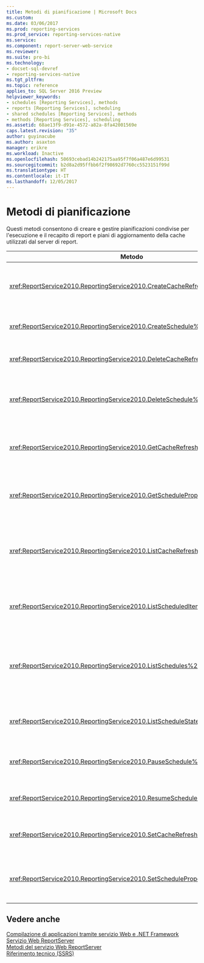 ```yaml
---
title: Metodi di pianificazione | Microsoft Docs
ms.custom: 
ms.date: 03/06/2017
ms.prod: reporting-services
ms.prod_service: reporting-services-native
ms.service: 
ms.component: report-server-web-service
ms.reviewer: 
ms.suite: pro-bi
ms.technology:
- docset-sql-devref
- reporting-services-native
ms.tgt_pltfrm: 
ms.topic: reference
applies_to: SQL Server 2016 Preview
helpviewer_keywords:
- schedules [Reporting Services], methods
- reports [Reporting Services], scheduling
- shared schedules [Reporting Services], methods
- methods [Reporting Services], scheduling
ms.assetid: 68ae13f9-d91e-4572-a82a-8fa42001569e
caps.latest.revision: "35"
author: guyinacube
ms.author: asaxton
manager: erikre
ms.workload: Inactive
ms.openlocfilehash: 50693cebad14b242175aa95f7f06a487e6d99531
ms.sourcegitcommit: b2d8a2d95ffbb6f2f98692d7760cc5523151f99d
ms.translationtype: HT
ms.contentlocale: it-IT
ms.lasthandoff: 12/05/2017
---
```

# <a name="scheduling-methods"></a>Metodi di pianificazione
  Questi metodi consentono di creare e gestire pianificazioni condivise per l'esecuzione e il recapito di report e piani di aggiornamento della cache utilizzati dal server di report.  
  
|Metodo|Azione|  
|------------|------------|  
|<xref:ReportService2010.ReportingService2010.CreateCacheRefreshPlan%2A>|Crea un piano di aggiornamento della cache per un elemento.|  
|<xref:ReportService2010.ReportingService2010.CreateSchedule%2A>|Crea una nuova pianificazione condivisa.|  
|<xref:ReportService2010.ReportingService2010.DeleteCacheRefreshPlan%2A>|Elimina un piano di aggiornamento della cache.|  
|<xref:ReportService2010.ReportingService2010.DeleteSchedule%2A>|Elimina una pianificazione condivisa in base a un ID di pianificazione specifico.|  
|<xref:ReportService2010.ReportingService2010.GetCacheRefreshPlanProperties%2A>|Restituisce le proprietà del piano di aggiornamento della cache specificato.|  
|<xref:ReportService2010.ReportingService2010.GetScheduleProperties%2A>|Restituisce i valori delle proprietà di una pianificazione condivisa.|  
|<xref:ReportService2010.ReportingService2010.ListCacheRefreshPlans%2A>|Restituisce un elenco di piani di aggiornamento della cache associati a un elemento del catalogo.|  
|<xref:ReportService2010.ReportingService2010.ListScheduledItems%2A>|Restituisce un elenco di elementi associati a una pianificazione condivisa.|  
|<xref:ReportService2010.ReportingService2010.ListSchedules%2A>|Restituisce un elenco di tutte le pianificazioni condivise nel server di report o nel sito di SharePoint.|  
|<xref:ReportService2010.ReportingService2010.ListScheduleStates%2A>|Restituisce un elenco di stati della pianificazione supportati.|  
|<xref:ReportService2010.ReportingService2010.PauseSchedule%2A>|Sospende l'esecuzione di una pianificazione specifica.|  
|<xref:ReportService2010.ReportingService2010.ResumeSchedule%2A>|Riprende una pianificazione condivisa sospesa.|  
|<xref:ReportService2010.ReportingService2010.SetCacheRefreshPlanProperties%2A>|Imposta le proprietà di un piano di aggiornamento della cache.|  
|<xref:ReportService2010.ReportingService2010.SetScheduleProperties%2A>|Imposta il valore delle proprietà di una pianificazione condivisa.|  
  
## <a name="see-also"></a>Vedere anche  
 [Compilazione di applicazioni tramite servizio Web e .NET Framework](../../../reporting-services/report-server-web-service/net-framework/building-applications-using-the-web-service-and-the-net-framework.md)   
 [Servizio Web ReportServer](../../../reporting-services/report-server-web-service/report-server-web-service.md)   
 [Metodi del servizio Web ReportServer](../../../reporting-services/report-server-web-service/methods/report-server-web-service-methods.md)   
 [Riferimento tecnico &#40;SSRS&#41;](../../../reporting-services/technical-reference-ssrs.md)  
  
  
